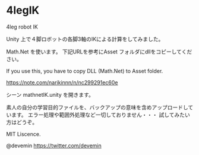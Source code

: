 # 4legIK
4leg robot IK

Unity 上で４脚ロボットの各脚3軸のIKによる計算をしてみました。

Math.Net を使います。
下記URLを参考にAsset フォルダにdllをコピーしてください。

If you use this, you have to copy DLL (Math.Net) to Asset folder.

https://note.com/narikinnn/n/nc299291ec60e


シーン mathnetIK.unity を開きます。


素人の自分の学習目的ファイルを、バックアップの意味を含めアップロードしています。
エラー処理や範囲外処理など一切しておりません・・・
試してみたい方はどうぞ。



MIT Liscence.


@devemin
https://twitter.com/devemin

